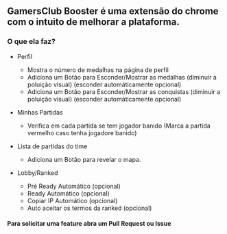## GamersClub Booster é uma extensão do chrome com o intuito de melhorar a plataforma.

### O que ela faz?
- Perfil
  - Mostra o número de medalhas na página de perfil 
  - Adiciona um Botão para Esconder/Mostrar as medalhas (diminuir a poluição visual) (esconder automáticamente opcional)
  - Adiciona um Botão para Esconder/Mostrar as conquistas (diminuir a poluição visual) (esconder automáticamente opcional)

- Minhas Partidas
  - Verifica em cada partida se tem jogador banido (Marca a partida vermelho caso tenha jogadore banido)
  
- Lista de partidas do time  
  - Adiciona um Botão para revelar o mapa.
  
- Lobby/Ranked  
  - Pré Ready Automático (opcional)
  - Ready Automático (opcional)
  - Copiar IP Automático (opcional)
  - Auto aceitar os termos da ranked (opcional)

#### Para solicitar uma feature abra um Pull Request ou Issue
